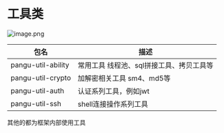 # 工具类

![image.png](http://pangu.kingtsoft.com/pangu-facade/assets/image1.7cceb537.png)

| **包名**     | **描述**                           |
| ------------------ | ---------------------------------------- |
| pangu-util-ability | 常用工具 线程池、sql拼接工具、拷贝工具等 |
| pangu-util-crypto  | 加解密相关工具 sm4、md5等                |
| pangu-util-auth    | 认证系列工具，例如jwt                    |
| pangu-util-ssh     | shell连接操作系列工具                    |

其他的都为框架内部使用工具

